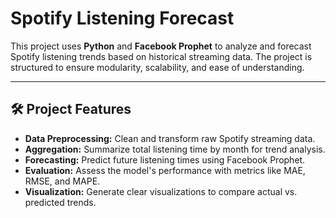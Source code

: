 # Spotify Listening Forecast

This project uses **Python** and **Facebook Prophet** to analyze and forecast Spotify listening trends based on historical streaming data. The project is structured to ensure modularity, scalability, and ease of understanding.

---

## 🛠️ Project Features
- **Data Preprocessing:** Clean and transform raw Spotify streaming data.
- **Aggregation:** Summarize total listening time by month for trend analysis.
- **Forecasting:** Predict future listening times using Facebook Prophet.
- **Evaluation:** Assess the model's performance with metrics like MAE, RMSE, and MAPE.
- **Visualization:** Generate clear visualizations to compare actual vs. predicted trends.



